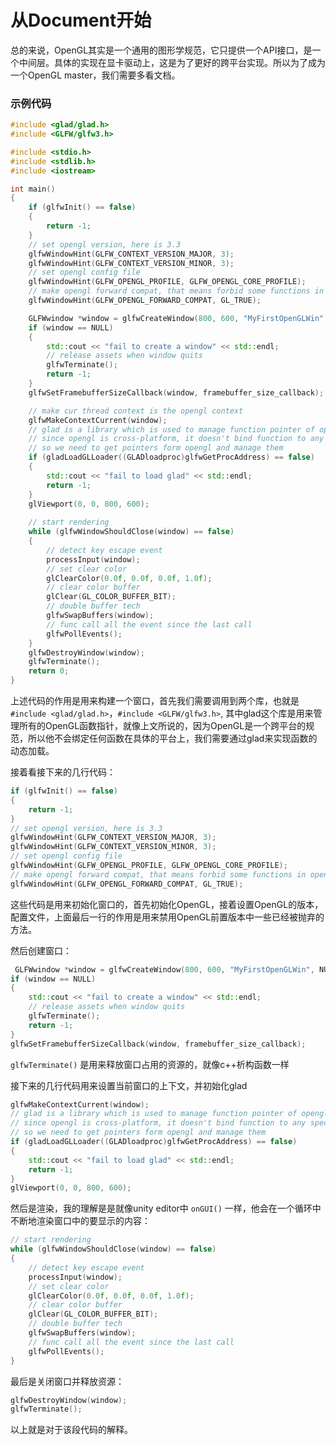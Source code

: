 # 从Document开始

总的来说，OpenGL其实是一个通用的图形学规范，它只提供一个API接口，是一个中间层。具体的实现在显卡驱动上，这是为了更好的跨平台实现。所以为了成为一个OpenGL master，我们需要多看文档。

### 示例代码

```c++
#include <glad/glad.h>
#include <GLFW/glfw3.h>

#include <stdio.h>
#include <stdlib.h>
#include <iostream>

int main()
{
    if (glfwInit() == false)
    {
        return -1;
    }
    // set opengl version, here is 3.3
    glfwWindowHint(GLFW_CONTEXT_VERSION_MAJOR, 3);
    glfwWindowHint(GLFW_CONTEXT_VERSION_MINOR, 3);
    // set opengl config file
    glfwWindowHint(GLFW_OPENGL_PROFILE, GLFW_OPENGL_CORE_PROFILE);
    // make opengl forward compat, that means forbid some functions in opengl 2.x which area abandoned
    glfwWindowHint(GLFW_OPENGL_FORWARD_COMPAT, GL_TRUE);

    GLFWwindow *window = glfwCreateWindow(800, 600, "MyFirstOpenGLWin", NULL, NULL);
    if (window == NULL)
    {
        std::cout << "fail to create a window" << std::endl;
        // release assets when window quits
        glfwTerminate();
        return -1;
    }
    glfwSetFramebufferSizeCallback(window, framebuffer_size_callback);

    // make cur thread context is the opengl context
    glfwMakeContextCurrent(window);
    // glad is a library which is used to manage function pointer of opengl
    // since opengl is cross-platform, it doesn't bind function to any specific platform
    // so we need to get pointers form opengl and manage them
    if (gladLoadGLLoader((GLADloadproc)glfwGetProcAddress) == false)
    {
        std::cout << "fail to load glad" << std::endl;
        return -1;
    }
    glViewport(0, 0, 800, 600);
   
    // start rendering
    while (glfwWindowShouldClose(window) == false)
    {
        // detect key escape event
        processInput(window);
        // set clear color
        glClearColor(0.0f, 0.0f, 0.0f, 1.0f);
        // clear color buffer
        glClear(GL_COLOR_BUFFER_BIT);
        // double buffer tech
        glfwSwapBuffers(window);
        // func call all the event since the last call
        glfwPollEvents();
    }
    glfwDestroyWindow(window);
    glfwTerminate();
    return 0;
}
```

上述代码的作用是用来构建一个窗口，首先我们需要调用到两个库，也就是`#include <glad/glad.h>`，`#include <GLFW/glfw3.h>`, 其中glad这个库是用来管理所有的OpenGL函数指针，就像上文所说的，因为OpenGL是一个跨平台的规范，所以他不会绑定任何函数在具体的平台上，我们需要通过glad来实现函数的动态加载。

接着看接下来的几行代码：
```c++
if (glfwInit() == false)
{
    return -1;
}
// set opengl version, here is 3.3
glfwWindowHint(GLFW_CONTEXT_VERSION_MAJOR, 3);
glfwWindowHint(GLFW_CONTEXT_VERSION_MINOR, 3);
// set opengl config file
glfwWindowHint(GLFW_OPENGL_PROFILE, GLFW_OPENGL_CORE_PROFILE);
// make opengl forward compat, that means forbid some functions in opengl 2.x which area abandoned
glfwWindowHint(GLFW_OPENGL_FORWARD_COMPAT, GL_TRUE);
```

这些代码是用来初始化窗口的，首先初始化OpenGL，接着设置OpenGL的版本，配置文件，上面最后一行的作用是用来禁用OpenGL前置版本中一些已经被抛弃的方法。

然后创建窗口：
```c++
 GLFWwindow *window = glfwCreateWindow(800, 600, "MyFirstOpenGLWin", NULL, NULL);
if (window == NULL)
{
    std::cout << "fail to create a window" << std::endl;
    // release assets when window quits
    glfwTerminate();
    return -1;
}
glfwSetFramebufferSizeCallback(window, framebuffer_size_callback);
```

`glfwTerminate()` 是用来释放窗口占用的资源的，就像c++析构函数一样

接下来的几行代码用来设置当前窗口的上下文，并初始化glad
```c++
glfwMakeContextCurrent(window);
// glad is a library which is used to manage function pointer of opengl
// since opengl is cross-platform, it doesn't bind function to any specific platform
// so we need to get pointers form opengl and manage them
if (gladLoadGLLoader((GLADloadproc)glfwGetProcAddress) == false)
{
    std::cout << "fail to load glad" << std::endl;
    return -1;
}
glViewport(0, 0, 800, 600);
```

然后是渲染，我的理解是是就像unity editor中 `onGUI()` 一样，他会在一个循环中不断地渲染窗口中的要显示的内容：
```c++
// start rendering
while (glfwWindowShouldClose(window) == false)
{
    // detect key escape event
    processInput(window);
    // set clear color
    glClearColor(0.0f, 0.0f, 0.0f, 1.0f);
    // clear color buffer
    glClear(GL_COLOR_BUFFER_BIT);
    // double buffer tech
    glfwSwapBuffers(window);
    // func call all the event since the last call
    glfwPollEvents();
}
```

最后是关闭窗口并释放资源：
```c++
glfwDestroyWindow(window);
glfwTerminate();
```
以上就是对于该段代码的解释。